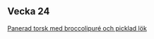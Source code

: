 ## Vecka 24

  [Panerad torsk med broccolipuré och picklad lök](/recipes/fisk/panerad-torsk-med-broccolipure-och-picklad-lok.md)
